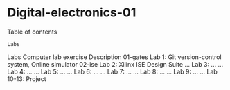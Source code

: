 # Digital-electronics-01
Table of contents

    Labs

Labs
Computer lab exercise 	Description
01-gates 	Lab 1: Git version-control system, Online simulator
02-ise 	Lab 2: Xilinx ISE Design Suite
... 	Lab 3: ...
... 	Lab 4: ...
... 	Lab 5: ...
... 	Lab 6: ...
... 	Lab 7: ...
... 	Lab 8: ...
... 	Lab 9: ...
... 	Lab 10-13: Project
